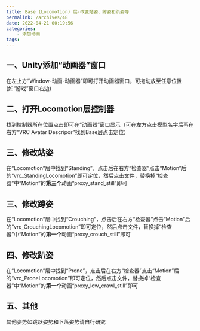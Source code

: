 ```yaml
---
title: Base (Locomotion) 层-改变站姿、蹲姿和趴姿等
permalink: /archives/48
date: 2022-04-21 00:19:56
categories:
    - 添加动画
tags:
---
```


## 一、Unity添加“动画器”窗口

在左上方“Window-动画-动画器”即可打开动画器窗口，可拖动放至任意位置(如“游戏”窗口右边)

## 二、打开Locomotion层控制器

找到控制器所在位置点击即可在“动画器”窗口显示（可在左方点击模型名字后再在右方“VRC Avatar Descripor”找到Base层点击定位）

## 三、修改站姿

在“Locomotion”层中找到“Standing”，点击后在右方“检查器”点击“Motion”后的“vrc_StandingLocomotion”即可定位，然后点击文件，替换掉“检查器”中“Motion”的**第三个**动画“proxy_stand_still”即可

## 三、修改蹲姿

在“Locomotion”层中找到“Crouching”，点击后在右方“检查器”点击“Motion”后的“vrc_CrouchingLocomotion”即可定位，然后点击文件，替换掉“检查器”中“Motion”的**第一个**动画“proxy_crouch_still”即可

## 四、修改趴姿

在“Locomotion”层中找到“Prone”，点击后在右方“检查器”点击“Motion”后的“vrc_ProneLocomotion”即可定位，然后点击文件，替换掉“检查器”中“Motion”的**第一个**动画“proxy_low_crawl_still”即可

## 五、其他

其他姿势如跳跃姿势和下落姿势请自行研究

